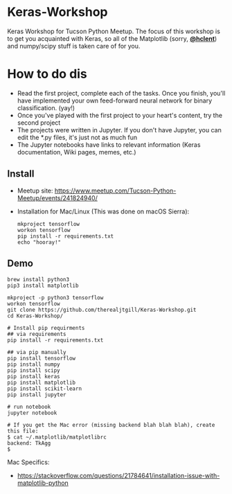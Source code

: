 # Keras-Workshop
Keras Workshop for Tucson Python Meetup.
The focus of this workshop is to get you acquainted with Keras, so all of the Matplotlib (sorry, __[@hclent](https://github.com/hclent)__) and numpy/scipy stuff is taken care of for you.

# How to do dis
 - Read the first project, complete each of the tasks. Once you finish, you'll have implemented your own feed-forward neural network for binary classification. (yay!)
 - Once you've played with the first project to your heart's content, try the second project
 - The projects were written in Jupyter. If you don't have Jupyter, you can edit the *.py files, it's just not as much fun
 - The Jupyter notebooks have links to relevant information (Keras documentation, Wiki pages, memes, etc.)

## Install

* Meetup site: <https://www.meetup.com/Tucson-Python-Meetup/events/241824940/>
* Installation for Mac/Linux (This was done on macOS Sierra):

	```
	mkproject tensorflow
	workon tensorflow
	pip install -r requirements.txt
	echo "hooray!"
	```
	
## Demo

```
brew install python3
pip3 install matplotlib

mkproject -p python3 tensorflow
workon tensorflow
git clone https://github.com/therealjtgill/Keras-Workshop.git
cd Keras-Workshop/

# Install pip requirments
## via requirements
pip install -r requirements.txt

## via pip manually
pip install tensorflow
pip install numpy
pip install scipy
pip install keras
pip install matplotlib
pip install scikit-learn
pip install jupyter

# run notebook
jupyter notebook

# If you get the Mac error (missing backend blah blah blah), create this file:
$ cat ~/.matplotlib/matplotlibrc
backend: TkAgg
$

```

Mac Specifics:

* <https://stackoverflow.com/questions/21784641/installation-issue-with-matplotlib-python>